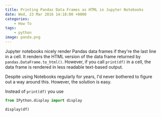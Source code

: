 ```yaml
---
title: Printing Pandas Data Frames as HTML in Jupyter Notebooks
date: Wed, 23 Mar 2016 14:18:00 +0000
categories:
    - How To
tags:
    - python
image: panda.png
---
```

Jupyter notebooks nicely render Pandas data frames if they're the last line in
a cell. It renders the HTML version of the data frame returned by
`pandas.DataFrame.to_html()`. However, if you call `print(df)` in a cell, the
data frame is rendered in less readable text-based output.

Despite using Notebooks regularly for years, I'd never bothered to figure out
a way around this. However, the solution is easy.

Instead of `print(df)` you use

    
```python
from IPython.display import display

display(df)
```